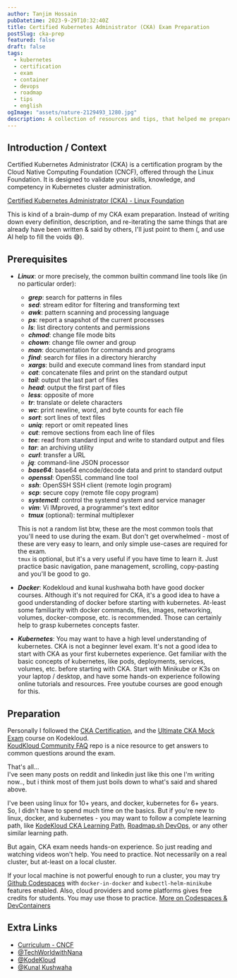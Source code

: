 ```yaml
---
author: Tanjim Hossain
pubDatetime: 2023-9-29T10:32:40Z
title: Certified Kubernetes Administrator (CKA) Exam Preparation
postSlug: cka-prep
featured: false
draft: false
tags:
  - kubernetes
  - certification
  - exam
  - container
  - devops
  - roadmap
  - tips
  - english
ogImage: "assets/nature-2129493_1280.jpg"
description: A collection of resources and tips, that helped me prepare for the Certified Kubernetes Administrator (CKA) exam.
---
```


## Introduction / Context

Certified Kubernetes Administrator (CKA) is a certification program by the Cloud Native Computing Foundation (CNCF), offered through the Linux Foundation. It is designed to validate your skills, knowledge, and competency in Kubernetes cluster administration.

[Certified Kubernetes Administrator (CKA) - Linux Foundation](https://www.cncf.io/certification/cka/)

This is kind of a brain-dump of my CKA exam preparation. Instead of writing down every definition, description, and re-iterating the same things that are already have been written & said by others, I'll just point to them (, and use AI help to fill the voids 😅).

## Prerequisites

- _**Linux**_: or more precisely, the common builtin command line tools like (in no particular order):
  - _**grep**_: search for patterns in files
  - _**sed**_: stream editor for filtering and transforming text
  - _**awk**_: pattern scanning and processing language
  - _**ps**_: report a snapshot of the current processes
  - _**ls**_: list directory contents and permissions
  - _**chmod**_: change file mode bits
  - _**chown**_: change file owner and group
  - _**man**_: documentation for commands and programs
  - _**find**_: search for files in a directory hierarchy
  - _**xargs**_: build and execute command lines from standard input
  - _**cat**_: concatenate files and print on the standard output
  - _**tail**_: output the last part of files
  - _**head**_: output the first part of files
  - _**less**_: opposite of more
  - _**tr**_: translate or delete characters
  - _**wc**_: print newline, word, and byte counts for each file
  - _**sort**_: sort lines of text files
  - _**uniq**_: report or omit repeated lines
  - _**cut**_: remove sections from each line of files
  - _**tee**_: read from standard input and write to standard output and files
  - _**tar**_: an archiving utility
  - _**curl**_: transfer a URL
  - _**jq**_: command-line JSON processor
  - _**base64**_: base64 encode/decode data and print to standard output
  - _**openssl**_: OpenSSL command line tool
  - _**ssh**_: OpenSSH SSH client (remote login program)
  - _**scp**_: secure copy (remote file copy program)
  - _**systemctl**_: control the systemd system and service manager
  - _**vim**_: Vi IMproved, a programmer's text editor
  - _**tmux**_ (optional): terminal multiplexer

  This is not a random list btw, these are the most common tools that you'll need to use during the exam. But don't get overwhelmed - most of these are very easy to learn, and only simple use-cases are required for the exam.  
  `tmux` is optional, but it's a very useful if you have time to learn it. Just practice basic navigation, pane management, scrolling, copy-pasting and you'll be good to go.

- _**Docker**_: Kodekloud and kunal kushwaha both have good docker courses. Although it's not required for CKA, it's a good idea to have a good understanding of docker before starting with kubernetes. At-least some familiarity with docker commands, files, images, networking, volumes, docker-compose, etc. is recommended. Those can certainly help to grasp kubernetes concepts faster.

- _**Kubernetes**_: You may want to have a high level understanding of kubernetes. CKA is not a beginner level exam. It's not a good idea to start with CKA as your first kubernetes experience. Get familiar with the basic concepts of kubernetes, like pods, deployments, services, volumes, etc. before starting with CKA. Start with Minikube or K3s on your laptop / desktop, and have some hands-on experience following online tutorials and resources. Free youtube courses are good enough for this.

## Preparation

Personally I followed the [CKA Certification](https://kodekloud.com/courses/certified-kubernetes-administrator-cka/), and the [Ultimate CKA Mock Exam](https://kodekloud.com/courses/ultimate-certified-kubernetes-administrator-cka-mock-exam/) course on Kodekloud.  
[KoudKloud Community FAQ](https://github.com/kodekloudhub/community-faq) repo is a nice resource to get answers to common questions around the exam.  

That's all...  
I've seen many posts on reddit and linkedin just like this one I'm writing now.., but i think most of them just boils down to what's said and shared above.

I've been using linux for 10+ years, and docker, kubernetes for 6+ years. So, I didn't have to spend much time on the basics. But if you're new to linux, docker, and kubernetes - you may want to follow a complete learning path, like [KodeKloud CKA Learning Path](https://kodekloud.com/learning-path/cka/), [Roadmap.sh DevOps](https://roadmap.sh/devops), or any other similar learning path.

But again, CKA exam needs hands-on experience. So just reading and watching videos won't help. You need to practice. Not necessarily on a real cluster, but at-least on a local cluster.

If your local machine is not powerful enough to run a cluster, you may try [Github Codespaces](https://github.com/codespaces) with `docker-in-docker` and `kubectl-helm-minikube` features enabled. Also, cloud providers and some platforms gives free credits for students. You may use those to practice. [More on Codespaces & DevContainers](https://audacioustux.com/posts/getting-started-devcontainer/)

## Extra Links

- [Curriculum - CNCF](https://github.com/cncf/curriculum/tree/master)
- [@TechWorldwithNana](https://www.youtube.com/@TechWorldwithNana)
- [@KodeKloud](https://www.youtube.com/@KodeKloud)
- [@Kunal Kushwaha](https://www.youtube.com/@KunalKushwaha)

